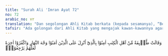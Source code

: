 ```yaml
---
title: "Surah Ali 'Imran Ayat 72"
no: 72
arabic_no: ٧٢
translation: "Dan segolongan Ahli Kitab berkata (kepada sesamanya), “Berimanlah kamu kepada apa yang diturunkan kepada orang-orang beriman pada awal siang dan ingkarilah di akhirnya, agar mereka kembali (kepada kekafiran)."
tafsir: "Ada golongan dari Ahli Kitab yang mengajak kawan-kawannya agar pura-pura beriman kepada kitab yang diturunkan kepada Muhammad di pagi hari, kemudian mengingkarinya pada waktu sore. Mereka bersikap demikian untuk menimbulkan kesan di hati umat Islam, kalau agama Islam itu benar tentulah orang-orang Yahudi yang baru masuk Islam tadi tidak akan murtad lagi. Sikap serupa ini tiada lain hanya tipu daya mereka untuk mempengaruhi orang-orang Islam agar kembali kepada kekafirannya.\n\nIbnu Jarir meriwayatkan dari Imam Mujahid, ia berkata bahwa, segolongan orang Yahudi salat subuh bersama Nabi. Kemudian mereka kafir pada petang harinya. Apabila mereka melakukan tipu daya serupa itu, bukanlah hal yang aneh, karena mengetahui bahwa di antara tanda-tanda kebenaran itu ialah, apabila seseorang telah mengetahui sesuatu itu benar, tentu dia tidak akan meninggalkannya. Hal ini dapat dipahami dari pernyataan Heraklius, Kaisar Rumawi kepada Abu Sufyan ketika dia menanyakan kepadanya tentang keadaan Muhammad, yaitu ketika Nabi Muhammad saw menyeru Heraklius dengan suratnya untuk masuk Islam, \"Adakah orang yang keluar dari agamanya setelah ia memeluknya?\" Abu Sufyan menjawab, \"Tidak ada.\"\n\nAyat ini memperingatkan Nabi Muhammad akan tipu daya Ahli Kitab dan memberitahukan siasat mereka, agar tipu daya itu tidak mempengaruhi hati orang mukmin yang masih lemah. Peringatan ini berguna untuk menggagalkan usaha mereka; sebab apabila latar belakang dari tipu daya mereka telah diketahui, tentulah usaha mereka tidak akan berhasil. Ayat ini sebagai mukjizat bagi Nabi Muhammad saw, karena mengandung berita gaib yang membukakan rahasia niat busuk orang Yahudi."
---
```

وَقَالَتْ طَّاۤىِٕفَةٌ مِّنْ اَهْلِ الْكِتٰبِ اٰمِنُوْا بِالَّذِيْٓ اُنْزِلَ عَلَى الَّذِيْنَ اٰمَنُوْا وَجْهَ النَّهَارِ وَاكْفُرُوْٓا اٰخِرَهٗ لَعَلَّهُمْ يَرْجِعُوْنَۚ